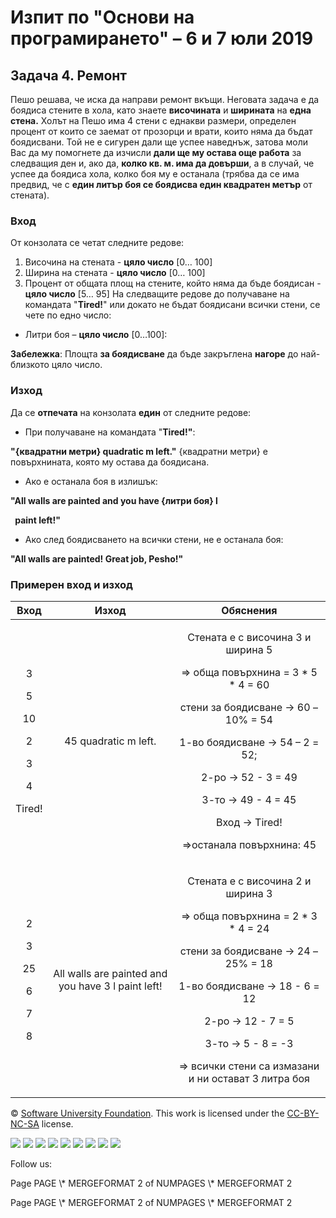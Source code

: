 ﻿
# **Изпит по "Основи на програмирането" – 6 и 7 юли 2019**
## **Задача 4. Ремонт**
Пешо решава, че иска да направи ремонт вкъщи. Неговата задача е да боядиса стените в хола, като знаете **височината** и **ширината** на **една стена.** Холът на Пешо има 4 стени с еднакви размери, определен процент от които се заемат от прозорци и врати, които няма да бъдат боядисвани. Той не е сигурен дали ще успее наведнъж, затова моли Вас да му помогнете да изчисли **дали ще му остава още работа** за следващия ден и, ако да, **колко кв. м. има да довърши**, а в случай, че успее да боядиса хола, колко боя му е останала (трябва да се има предвид, че с **един литър боя се боядисва един квадратен метър** от стената). 
### **Вход**
От конзолата се четат следните редове:

1. Височина на стената - **цяло число** [0… 100]
1. Ширина на стената - **цяло число** [0… 100]
1. Процент от общата площ на стените, който няма да бъде боядисан - **цяло число** [5… 95]
   На следващите редове до получаване на командата "**Tired!**" или докато не бъдат боядисани всички стени, се чете по едно число:
- Литри боя – **цяло число** [0…100]:

**Забележка**: Площта **за боядисване** да бъде закръглена **нагоре** до най-близкото цяло число.
### **Изход**
Да се **отпечата** на конзолата **един** от следните редове:

- При получаване на командата "**Tired!"**:

**"{квадратни метри} quadratic m left."** 
{квадратни метри} е повърхнината, която му остава да боядисана.

- Aко е останала боя в излишък:

**"All walls are painted and you have {литри боя} l**

` `**paint left!"** 

- Aко след боядисването на всички стени, не е останала боя:

**"All walls are painted! Great job, Pesho!"** 
### **Примерен вход и изход** 

|**Вход**|**Изход**|**Обяснения**|
| :-: | :-: | :-: |
|<p>3</p><p>5</p><p>10</p><p>2</p><p>3</p><p>4</p><p>Tired!</p>|45 quadratic m left.|<p>Стената е с височина 3 и ширина 5 </p><p>=> обща повърхнина = 3 \* 5 \* 4 = 60 </p><p>стени за боядисване -> 60 – 10% = 54</p><p>1-во боядисване -> 54 – 2 = 52;</p><p>2-ро -> 52 - 3 = 49</p><p>3-то  -> 49 - 4 = 45</p><p>Вход -> Tired!</p><p>=>останала повърхнина: 45</p><p></p>|
|<p>2</p><p>3</p><p>25</p><p>6</p><p>7</p><p>8</p>|All walls are painted and you have 3 l paint left!|<p>Стената е с височина 2 и ширина 3 </p><p>=> обща повърхнина = 2 \* 3 \* 4 = 24 </p><p>стени за боядисване -> 24 – 25% = 18</p><p>1-во боядисване -> 18 - 6 = 12</p><p>2-ро -> 12 - 7 = 5</p><p>3-то  -> 5 - 8 = -3</p><p>=> всички стени са измазани и ни остават 3 литра боя</p>|


© [Software University Foundation](http://softuni.foundation/). This work is licensed under the [CC-BY-NC-SA](http://creativecommons.org/licenses/by-nc-sa/4.0/) license.

![](04.%20Renovation.003.png)   ![](04.%20Renovation.003.png)   ![](04.%20Renovation.003.png)   ![](04.%20Renovation.003.png)   ![](04.%20Renovation.003.png)   ![](04.%20Renovation.003.png)   ![](04.%20Renovation.004.png)   ![](04.%20Renovation.003.png)   ![](04.%20Renovation.003.png)

Follow us:

Page  PAGE   \\* MERGEFORMAT 2 of  NUMPAGES   \\* MERGEFORMAT 2

Page  PAGE   \\* MERGEFORMAT 2 of  NUMPAGES   \\* MERGEFORMAT 2
